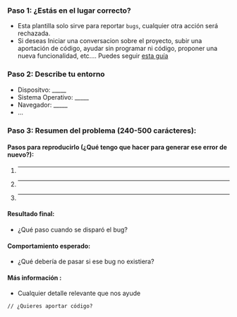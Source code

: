 ### Paso 1: ¿Estás en el lugar correcto?

  * Esta plantilla solo sirve para reportar `bugs`, cualquier otra acción será rechazada.
  * Si deseas Iniciar una conversacion sobre el proyecto, subir una aportación de código, ayudar sin programar ni código, proponer una nueva funcionalidad, etc.... Puedes seguir [esta guía](../CONTRIBUTING.md)

### Paso 2: Describe tu entorno

  * Dispositvo: _____
  * Sistema Operativo: _____
  * Navegador: _____
  * ...
  
### Paso 3: Resumen del problema (240-500 carácteres):

#### Pasos para reproducirlo (¿Qué tengo que hacer para generar ese error de nuevo?):

  1. _____
  2. _____
  3. _____
  
#### Resultado final:

  * ¿Qué paso cuando se disparó el bug?
  
#### Comportamiento esperado:

  * ¿Qué debería de pasar si ese bug no existiera?
  
#### Más información :
  * Cualquier detalle relevante que nos ayude

  ```
  // ¿Quieres aportar código?
  ```